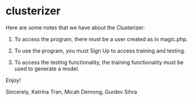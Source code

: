 # clusterizer

Here are some notes that we have about the Clusterizer:

1) To access the program, there must be a user created as in magic.php.

2) To use the program, you must Sign Up to access training and testing.

3) To access the testing functionality, the training functionality must be used to generate a model.

Enjoy!

Sincerely,
Katrina Tran, Micah Demong, Gurdev Sihra
